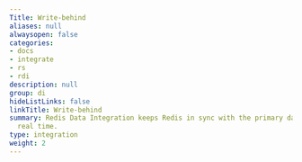 ```yaml
---
Title: Write-behind
aliases: null
alwaysopen: false
categories:
- docs
- integrate
- rs
- rdi
description: null
group: di
hideListLinks: false
linkTitle: Write-behind
summary: Redis Data Integration keeps Redis in sync with the primary database in near
  real time.
type: integration
weight: 2
---
```


